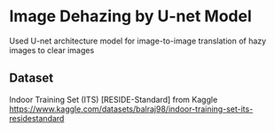 # Image Dehazing by U-net Model
Used U-net architecture model for image-to-image translation of hazy images to clear images
## Dataset
Indoor Training Set (ITS) [RESIDE-Standard] from Kaggle
https://www.kaggle.com/datasets/balraj98/indoor-training-set-its-residestandard
